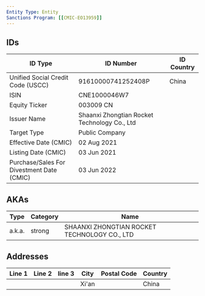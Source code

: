 ```yaml
---
Entity Type: Entity
Sanctions Program: [[CMIC-EO13959]]
---
```


## IDs
| ID Type | ID Number | ID Country |
|---------|-----------|------------|
| Unified Social Credit Code (USCC) | 91610000741252408P | China |
| ISIN | CNE1000046W7 |  |
| Equity Ticker | 003009 CN |  |
| Issuer Name | Shaanxi Zhongtian Rocket Technology Co., Ltd |  |
| Target Type | Public Company |  |
| Effective Date (CMIC) | 02 Aug 2021 |  |
| Listing Date (CMIC) | 03 Jun 2021 |  |
| Purchase/Sales For Divestment Date (CMIC) | 03 Jun 2022 |  |


## AKAs
| Type | Category | Name      | 
|------|----------|-----------|
| a.k.a. | strong | SHAANXI ZHONGTIAN ROCKET TECHNOLOGY CO., LTD |


## Addresses
| Line 1 | Line 2 | line 3 | City | Postal Code| Country | 
|--------|--------|--------|------|------------|---------|
|  |  |  | Xi'an |  | China |

